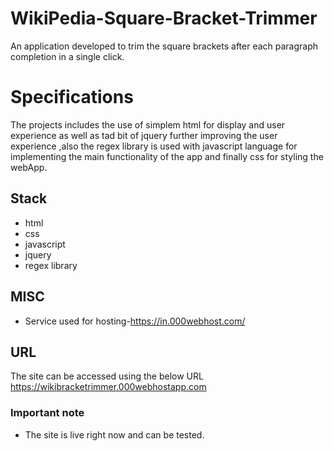 # WikiPedia-Square-Bracket-Trimmer
An application developed to trim the square brackets after each paragraph completion in a single click.

# Specifications

The projects includes the use of simplem html for display and user experience as well as tad bit of jquery further improving the user experience ,also the regex library is used with javascript language for implementing the main functionality of the app and finally css for styling the webApp.

## Stack

- html
- css
- javascript
- jquery
- regex library 

## MISC
- Service used for hosting-https://in.000webhost.com/


## URL
The site can be accessed using the below URL
https://wikibracketrimmer.000webhostapp.com

### Important note
- The site is live right now and can be tested.
